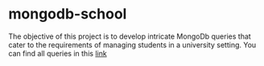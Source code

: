 # mongodb-school
The objective of this project is to develop intricate MongoDb queries that cater to the requirements of managing students in a university setting.
You can find all queries in this  [link](./tpe_nosql.js)
